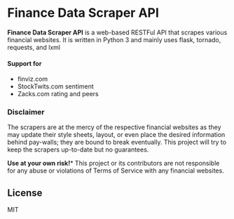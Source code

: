 Finance Data Scraper API
======
**Finance Data Scraper API** is a web-based RESTFul API that scrapes various financial websites.
It is written in Python 3 and mainly  uses flask, tornado, requests, and lxml

#### Support for
* finviz.com
* StockTwits.com sentiment
* Zacks.com rating and peers

### Disclaimer
The scrapers are at the mercy of the respective financial websites as they may update their
style sheets, layout, or even place the desired information behind pay-walls; they are bound
to break eventually. This project will try to keep the scrapers up-to-date but no guarantees.

**Use at your own risk!*** This project or its contributors are not responsible for any abuse or
violations of Terms of Service with any financial websites.

## License
MIT
